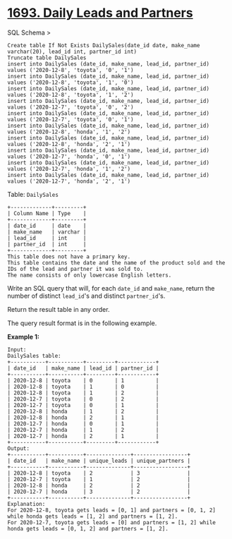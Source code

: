 # [1693. Daily Leads and Partners](https://leetcode.com/problems/daily-leads-and-partners/)

SQL Schema >

    Create table If Not Exists DailySales(date_id date, make_name varchar(20), lead_id int, partner_id int)
    Truncate table DailySales
    insert into DailySales (date_id, make_name, lead_id, partner_id) values ('2020-12-8', 'toyota', '0', '1')
    insert into DailySales (date_id, make_name, lead_id, partner_id) values ('2020-12-8', 'toyota', '1', '0')
    insert into DailySales (date_id, make_name, lead_id, partner_id) values ('2020-12-8', 'toyota', '1', '2')
    insert into DailySales (date_id, make_name, lead_id, partner_id) values ('2020-12-7', 'toyota', '0', '2')
    insert into DailySales (date_id, make_name, lead_id, partner_id) values ('2020-12-7', 'toyota', '0', '1')
    insert into DailySales (date_id, make_name, lead_id, partner_id) values ('2020-12-8', 'honda', '1', '2')
    insert into DailySales (date_id, make_name, lead_id, partner_id) values ('2020-12-8', 'honda', '2', '1')
    insert into DailySales (date_id, make_name, lead_id, partner_id) values ('2020-12-7', 'honda', '0', '1')
    insert into DailySales (date_id, make_name, lead_id, partner_id) values ('2020-12-7', 'honda', '1', '2')
    insert into DailySales (date_id, make_name, lead_id, partner_id) values ('2020-12-7', 'honda', '2', '1')

Table: `DailySales`

    +-------------+---------+
    | Column Name | Type    |
    +-------------+---------+
    | date_id     | date    |
    | make_name   | varchar |
    | lead_id     | int     |
    | partner_id  | int     |
    +-------------+---------+
    This table does not have a primary key.
    This table contains the date and the name of the product sold and the IDs of the lead and partner it was sold to.
    The name consists of only lowercase English letters.

Write an SQL query that will, for each `date_id` and `make_name`, return the number of distinct `lead_id`'s and distinct `partner_id`'s.

Return the result table in any order.

The query result format is in the following example.

**Example 1:**

    Input:
    DailySales table:
    +-----------+-----------+---------+------------+
    | date_id   | make_name | lead_id | partner_id |
    +-----------+-----------+---------+------------+
    | 2020-12-8 | toyota    | 0       | 1          |
    | 2020-12-8 | toyota    | 1       | 0          |
    | 2020-12-8 | toyota    | 1       | 2          |
    | 2020-12-7 | toyota    | 0       | 2          |
    | 2020-12-7 | toyota    | 0       | 1          |
    | 2020-12-8 | honda     | 1       | 2          |
    | 2020-12-8 | honda     | 2       | 1          |
    | 2020-12-7 | honda     | 0       | 1          |
    | 2020-12-7 | honda     | 1       | 2          |
    | 2020-12-7 | honda     | 2       | 1          |
    +-----------+-----------+---------+------------+
    Output:
    +-----------+-----------+--------------+-----------------+
    | date_id   | make_name | unique_leads | unique_partners |
    +-----------+-----------+--------------+-----------------+
    | 2020-12-8 | toyota    | 2            | 3               |
    | 2020-12-7 | toyota    | 1            | 2               |
    | 2020-12-8 | honda     | 2            | 2               |
    | 2020-12-7 | honda     | 3            | 2               |
    +-----------+-----------+--------------+-----------------+
    Explanation:
    For 2020-12-8, toyota gets leads = [0, 1] and partners = [0, 1, 2] while honda gets leads = [1, 2] and partners = [1, 2].
    For 2020-12-7, toyota gets leads = [0] and partners = [1, 2] while honda gets leads = [0, 1, 2] and partners = [1, 2].

